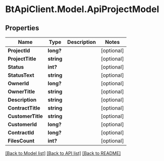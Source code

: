 # BtApiClient.Model.ApiProjectModel
## Properties

Name | Type | Description | Notes
------------ | ------------- | ------------- | -------------
**ProjectId** | **long?** |  | [optional] 
**ProjectTitle** | **string** |  | [optional] 
**Status** | **int?** |  | [optional] 
**StatusText** | **string** |  | [optional] 
**OwnerId** | **long?** |  | [optional] 
**OwnerTitle** | **string** |  | [optional] 
**Description** | **string** |  | [optional] 
**ContractTitle** | **string** |  | [optional] 
**CustomerTitle** | **string** |  | [optional] 
**CustomerId** | **long?** |  | [optional] 
**ContractId** | **long?** |  | [optional] 
**FilesCount** | **int?** |  | [optional] 

[[Back to Model list]](../README.md#documentation-for-models) [[Back to API list]](../README.md#documentation-for-api-endpoints) [[Back to README]](../README.md)

